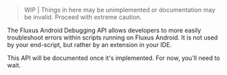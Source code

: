> WIP | Things in here may be unimplemented or documentation may be invalid. Proceed with extreme caution.

The Fluxus Android Debugging API allows developers to more easily troubleshoot errors within scripts running on Fluxus Android.
It is not used by your end-script, but rather by an extension in your IDE.

This API will be documented once it's implemented. For now, you'll need to wait.
